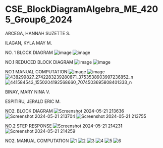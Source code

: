 # CSE_BlockDiagramAlgebra_ME_4205_Group6_2024

ARCEGA, HANNAH SUZETTE S.

ILAGAN, KYLA MAY M.

NO. 1 BLOCK DIAGRAM
![image](https://github.com/hannahsuzette/CSE_BlockDiagramAlgebra_ME_4205_Group6_2024/assets/91923863/ddbe0b74-1058-4730-b52a-a0e5f6647b4b)
![image](https://github.com/hannahsuzette/CSE_BlockDiagramAlgebra_ME_4205_Group6_2024/assets/91923863/35a427af-4adf-49f9-a2aa-113864563a1e)

NO.1 REDUCED BLOCK DIAGRAM
![image](https://github.com/hannahsuzette/CSE_BlockDiagramAlgebra_ME_4205_Group6_2024/assets/91923863/c1b8d84d-cde1-4ba6-82c1-d6ed9bb6f5db)
![image](https://github.com/hannahsuzette/CSE_BlockDiagramAlgebra_ME_4205_Group6_2024/assets/91923863/6560e424-de15-4bfc-97c5-c78e489c4b81)

NO.1 MANUAL COMPUTATION
![image](https://github.com/hannahsuzette/CSE_BlockDiagramAlgebra_ME_4205_Group6_2024/assets/91923863/75417e73-f312-404f-92fb-8a1a1889983f)
![image](https://github.com/hannahsuzette/CSE_BlockDiagramAlgebra_ME_4205_Group6_2024/assets/91923863/31dc32cf-65ae-4f54-b64f-10a71b7f7dc8)
![438299827_2742283239280871_3753538903997236852_n](https://github.com/hannahsuzette/CSE_BlockDiagramAlgebra_ME_4205_Group6_2024/assets/159096382/69b26b71-b354-488c-8d82-f772a66ad3ec)
![441584543_1550204192568660_7074503695808401333_n](https://github.com/hannahsuzette/CSE_BlockDiagramAlgebra_ME_4205_Group6_2024/assets/159096382/d59e5124-75a5-4a2f-b283-fefd3f5a7bca)


BINAY, MARY NINA V.

ESPITIRU, JERALD ERIC M.

NO2. BLOCK DIAGRAM
![Screenshot 2024-05-21 213636](https://github.com/hannahsuzette/CSE_BlockDiagramAlgebra_ME_4205_Group6_2024/assets/159043076/449cdfe8-199d-487f-aca2-8da550b9ca9e)
![Screenshot 2024-05-21 213704](https://github.com/hannahsuzette/CSE_BlockDiagramAlgebra_ME_4205_Group6_2024/assets/159043076/39e885cf-057c-486f-ab63-5748310462c6)
![Screenshot 2024-05-21 213755](https://github.com/hannahsuzette/CSE_BlockDiagramAlgebra_ME_4205_Group6_2024/assets/159043076/e80ddf4e-db18-4766-83f4-3b2af0bbd1b8)

NO.2 STEP RESPONSE
![Screenshot 2024-05-21 214231](https://github.com/hannahsuzette/CSE_BlockDiagramAlgebra_ME_4205_Group6_2024/assets/159043076/10df8024-2adc-4c35-8541-9d4008e690f4)
![Screenshot 2024-05-21 214259](https://github.com/hannahsuzette/CSE_BlockDiagramAlgebra_ME_4205_Group6_2024/assets/159043076/78c0b61a-70c6-4773-b159-4628b7daa669)

NO2. MANUAL COMPUTATION
![1](https://github.com/hannahsuzette/CSE_BlockDiagramAlgebra_ME_4205_Group6_2024/assets/159043076/a2812c18-b480-4e59-b199-8f9185567c39)
![2](https://github.com/hannahsuzette/CSE_BlockDiagramAlgebra_ME_4205_Group6_2024/assets/159043076/ea97a859-d033-4591-b006-5d46671d1469)
![3](https://github.com/hannahsuzette/CSE_BlockDiagramAlgebra_ME_4205_Group6_2024/assets/159043076/b69eba38-284f-44b5-a8ca-fabc6b60343f)
![4](https://github.com/hannahsuzette/CSE_BlockDiagramAlgebra_ME_4205_Group6_2024/assets/159043076/a4ee1d0e-b0dd-475e-88ef-15bd73384917)
![5](https://github.com/hannahsuzette/CSE_BlockDiagramAlgebra_ME_4205_Group6_2024/assets/159043076/7a3e863e-eac4-46fc-9366-9a6471ab418d)
![6](https://github.com/hannahsuzette/CSE_BlockDiagramAlgebra_ME_4205_Group6_2024/assets/159043076/c4863f95-235d-4e9b-9f36-92e0be063c1d)
